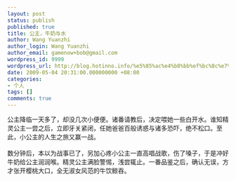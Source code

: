 ```yaml
---
layout: post
status: publish
published: true
title: 公主，牛奶与水
author: Wang Yuanzhi
author_login: Wang Yuanzhi
author_email: gamenow+bob@gmail.com
wordpress_id: 9999
wordpress_url: http://blog.hotinno.info/%e5%85%ac%e4%b8%bb%ef%bc%8c%e7%89%9b%e5%a5%b6%e4%b8%8e%e6%b0%b4.html
date: 2009-05-04 20:31:00.000000000 +08:00
categories:
- 个人
tags: []
comments: true
---
```

公主降临一天多了，却没几次小便便。诸番请教后，决定喂她一些白开水。谁知精灵公主一尝之后，立即牙关紧闭，任她爸爸百般诱惑与诸多恐吓，绝不松口。至此，小公主的人生之旅又赢一战。<br /><br />数分钟后，本以为战事已了，另加心疼小公主一直高唱战歌，伤了嗓子，于是冲好牛奶给公主润润喉。精灵公主满脸警惕，浅尝辄止。一番品鉴之后，确认无误，方才张开樱桃大口，全无淑女风范的牛饮鲸吞。
